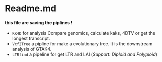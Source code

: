 # Readme.md
#### this file are saving the piplines !

- `KK4D` for analysis Compare genomics, calculate kaks, 4DTV or get the longest transcript.
- `Vcf2Tree` a pipline for make a evolutionary tree. It is the downstream analysis of GTAK4. 
- `LTRfind`   a pipeline for get LTR and LAI (*Support: Diploid and Polyploid*)
